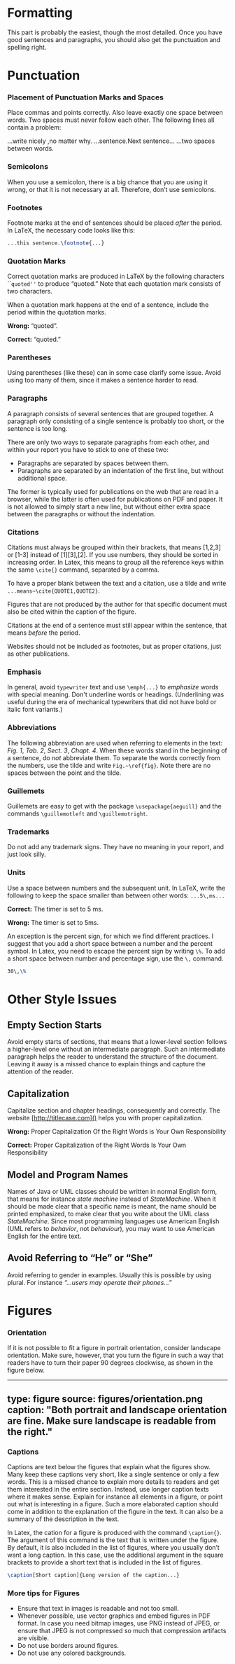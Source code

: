 # Formatting

This part is probably the easiest, though the most detailed. Once you have good sentences and paragraphs, you should also get the punctuation and spelling right.


# Punctuation

### Placement of Punctuation Marks and Spaces

Place commas and points correctly. Also leave exactly one space between words. Two spaces must never follow each other. The following lines all contain a problem:

...write nicely ,no matter why. ...sentence.Next sentence... ...two  spaces between words.

### Semicolons

When you use a semicolon, there is a big chance that you are using it wrong, or that it is not necessary at all. Therefore, don’t use semicolons.

### Footnotes

Footnote marks at the end of sentences should be placed *after* the period. In LaTeX, the necessary code looks like this:

```latex
...this sentence.\footnote{...}
```

### Quotation Marks

Correct quotation marks are produced in LaTeX by the following characters \`\``quoted''` to produce “quoted.” Note that each quotation mark consists of two characters.

When a quotation mark happens at the end of a sentence, include the period within the quotation marks.

**Wrong:** “quoted”.

**Correct:** “quoted.”

### Parentheses

Using parentheses (like these) can in some case clarify some issue. Avoid using too many of them, since it makes a sentence harder to read.

### Paragraphs

A paragraph consists of several sentences that are grouped together. A paragraph only consisting of a single sentence is probably too short, or the sentence is too long.

There are only two ways to separate paragraphs from each other, and within your report you have to stick to one of these two:

- Paragraphs are separated by spaces between them.
- Paragraphs are separated by an indentation of the first line, but without additional space.

The former is typically used for publications on the web that are read in a browser, while the latter is often used for publications on PDF and paper. It is not allowed to simply start a new line, but without either extra space between the paragraphs or without the indentation.

### Citations

Citations must always be grouped within their brackets, that means [1,2,3] or [1-3] instead of [1][3],[2]. 
If you use numbers, they should be sorted in increasing order. In Latex, this means to group all the reference keys within the same `\cite{}` command, separated by a comma.

To have a proper blank between the text and a citation, use a tilde and write `...means~\cite{QUOTE1,QUOTE2}`.

Figures that are not produced by the author for that specific document must also be cited within the caption of the figure.

Citations at the end of a sentence must still appear within the sentence, that means _before_ the period.

Websites should not be included as footnotes, but as proper citations, just as other publications.

### Emphasis

In general, avoid `typewriter` text and use `\emph{...}` to *emphasize* words with special meaning. Don't underline words or headings. (Underlining was useful during the era of mechanical typewriters that did not have bold or italic font variants.)

### Abbreviations

The following abbreviation are used when referring to elements in the text: *Fig. 1*, *Tab. 2*, *Sect. 3*, *Chapt. 4*. When these words stand in the beginning of a sentence, do *not* abbreviate them. To separate the words correctly from the numbers, use the tilde and write `Fig.~\ref{fig}`. Note there are no spaces between the point and the tilde.

### Guillemets

Guillemets are easy to get with the package `\usepackage{aeguill}` and the commands `\guillemotleft` and `\guillemotright`.

### Trademarks

Do not add any trademark signs. They have no meaning in your report, and just look silly.

### Units

Use a space between numbers and the subsequent unit. In LaTeX, write the following to keep the space smaller than between other words: `...5\,ms...`

**Correct:** The timer is set to 5 ms.

**Wrong:** The timer is set to 5ms.

An exception is the percent sign, for which we find different practices. I suggest that you add a short space between a number and the percent symbol. In Latex, you need to escape the percent sign by writing `\%`. To add a short space between number and percentage sign, use the `\,` command.

```latex
30\,\%
```


# Other Style Issues


## Empty Section Starts

Avoid empty starts of sections, that means that a lower-level section follows a higher-level one without an intermediate paragraph. Such an intermediate paragraph helps the reader to understand the structure of the document. Leaving it away is a missed chance to explain things and capture the attention of the reader.

## Capitalization

Capitalize section and chapter headings, consequently and correctly. The website [http://titlecase.com]() helps you with proper capitalization.

**Wrong:** Proper Capitalization Of the Right Words is Your Own Responsibility

**Correct:** Proper Capitalization of the Right Words Is Your Own Responsibility


## Model and Program Names

Names of Java or UML classes should be written in normal English form, that means for instance *state machine* instead of *StateMachine*. When it should be made clear that a specific name is meant, the name should be printed emphasized, to make clear that you write about the UML class *StateMachine*. Since most programming languages use American English (UML refers to *behavior*, not *behaviour*), you may want to use American English for the entire text.

## Avoid Referring to “He” or “She”

Avoid referring to gender in examples. Usually this is possible by using plural. For instance *“...users may operate their phones...”*



# Figures

### Orientation

If it is not possible to fit a figure in portrait orientation, consider landscape orientation. Make sure, however, that you turn the figure in such a way that readers have to turn their paper 90 degrees clockwise, as shown in the figure below.

---
type: figure
source: figures/orientation.png
caption: "Both portrait and landscape orientation are fine. Make sure landscape is readable from the right."
---

### Captions

Captions are text below the figures that explain what the figures show. Many keep these captions very short, like a single sentence or only a few words. This is a missed chance to explain more details to readers and get them interested in the entire section. Instead, use longer caption texts where it makes sense. Explain for instance all elements in a figure, or point out what is interesting in a figure. Such a more elaborated caption should come in addition to the explanation of the figure in the text. It can also be a summary of the description in the text.

In Latex, the cation for a figure is produced with the command `\caption{}`. The argument of this command is the text that is written under the figure. By default, it is also included in the list of figures, where you usually don’t want a long caption. In this case, use the additional argument in the square brackets to provide a short text that is included in the list of figures.

```latex
\caption[Short caption]{Long version of the caption...}
```

### More tips for Figures

- Ensure that text in images is readable and not too small.
- Whenever possible, use vector graphics and embed figures in PDF format. In case you need bitmap images, use PNG instead of JPEG, or ensure that JPEG is not compressed so much that compression artifacts are visible.
- Do not use borders around figures.
- Do not use any colored backgrounds.


